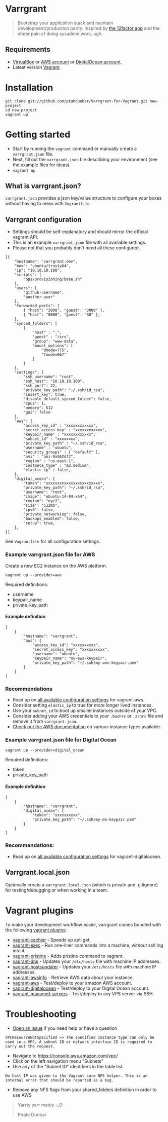 # Varrgrant

> Bootstrap your application stack and maintain development/production parity. Inspired by [the 12factor app](http://12factor.net/) and the sheer pain of doing sysadmin work, ugh.

## Requirements
* [VirtualBox](https://www.virtualbox.org/) or [AWS account](http://aws.amazon.com/) or [DigitalOcean account](http://digitalocean.com/).
* Latest version [Vagrant](http://www.vagrantup.com/).

# Installation

```
git clone git://github.com/ptahdunbar/Varrgrant-for-Vagrant.git new-project
cd new-project
vagrant up
```

# Getting started
* Start by running the `vagrant` command or manually create a `varrgrant.json` file.
* Next, fill out the `varrgrant.json` file describing your environment (see the example files for ideas).
* `vagrant up`

## What is varrgrant.json?
`varrgrant.json` provides a json key/value structure to configure your boxes without having to mess with `Vagrantfile`.


## Varrgrant configuration

- Settings should be self-explanatory and should mirror the official vagrant API.
- This is an example `varrgrant.json` file with all available settings.
- Please not that you probably don't need all these configured.

```
[{
	"hostname": "varrgrant.dev",
	"box": "ubuntu/trusty64",
	"ip": "10.10.10.100",
	"scripts": [
		"ops/provisioning/base.sh"
	],
	"users": [
		"github-username",
		"another-user"
	],
	"forwarded_ports": [
		{ "host": "3000", "guest": "3000" },
		{ "host": "8000", "guest": "80" },
	],
	"synced_folders": [
		{
            "host" : ".",
            "guest" : "/srv",
            "group": "www-data",
            "mount_options": [
                "dmode=775",
                "fmode=667"
            ]
        }
	],
	"settings": [
		"ssh_username": "root",
		"ssh_host": "10.10.10.100",
		"ssh_port": 22,
		"private_key_path": "~/.ssh/id_rsa",
		"insert_key": true,
		"disable_default_synced_folder": false,
		"cpus": 1,
		"memory": 512
		"gui": false
	],
	"aws": {
		"access_key_id" : "xxxxxxxxxxxx",
		"secret_access_key" : "xxxxxxxxxxxx",
		"keypair_name" : "xxxxxxxxxxxx",
		"subnet_id" : "xxxxxxxx",
		"private_key_path" : "~/.ssh/id_rsa",
		"username" : "ubuntu",
		"security_groups" : [ "default" ],
		"ami" : "ami-9a562df2",
		"region" : "us-east-1",
		"instance_type" : "m3.medium",
		"elastic_ip" : false,
	},
	"digital_ocean": {
		"token": "xxxxxxxxxxxxxxxxxxxxxxxx",
		"private_key_path": "~/.ssh/id_rsa",
		"username": "root",
		"image": "ubuntu-14-04-x64",
		"region": "nyc2",
		"size": "512mb",
		"ipv6": false,
		"private_networking": false,
		"backups_enabled": false,
		"setup": true,
	},
}]
```

See `Vagrantfile` for all configuration settings.

### Example varrgrant.json file for AWS
Create a new EC2 instance on the AWS platform.

```
vagrant up --provider=aws
```

Required definitions:

- username
- keypair_name
- private_key_path

#### Example definition

```
[
    {
        "hostname": "varrgrant",
        "aws": {
            "access_key_id": "xxxxxxxxxx",
            "secret_access_key": "xxxxxxxxxx",
            "username": "ubuntu",
            "keypair_name": "my-aws-keypair",
            "private_key_path": "~/.ssh/my-aws-keypair.pem"
        }
    }
]
```

### Recommendations

- Read up on [all available configuration settings](https://github.com/mitchellh/vagrant-aws) for vagrant-aws.
- Consider setting `elastic_ip` to true for more longer lived instances.
- Use your `subnet_id` to boot up smaller instances outside of your VPC.
- Consider adding your AWS credentials to your `.bashrc` or `.zshrc` file and remove it from `varrgrant.json`.
- [Check out the AWS documentation](http://aws.amazon.com/ec2/instance-types/) on various instance types available.


### Example varrgrant.json file for Digital Ocean

```
vagrant up --provider=digital_ocean
```
Required definitions:

- token
- private_key_path

#### Example definition

```
[
    {
        "hostname": "varrgrant",
        "digital_ocean": {
            "token": "xxxxxxxxxx",
            "private_key_path": "~/.ssh/my-do-keypair.pem"
        }
    }
]
```

### Recommendations:

- Read up on [all available configuration settings](https://github.com/smdahlen/vagrant-digitalocean) for vagrant-digitalocean.

## Varrgrant.local.json

Optionally create a `varrgrant.local.json` (which is private and .gitignore) for testing/debugging or when working in a team.

# Vagrant plugins
To make your development workflow easier, varrgrant comes bundled with the following [vagrant plugins](https://github.com/mitchellh/vagrant/wiki/Available-Vagrant-Plugins):

* [vagrant-cachier](https://github.com/fgrehm/vagrant-cachier) - Speeds up apt-get.
* [vagrant-exec](https://github.com/p0deje/vagrant-exec) - Run one-liner commands into a machine, without ssh'ing into it.
* [vagrant-pristine](https://github.com/fgrehm/vagrant-pristine) - Adds pristine command to vagrant.
* [vagrant-dns](https://github.com/BerlinVagrant/vagrant-dns) - Updates your `/etc/hosts` file with machine IP addresses.
* [vagrant-hostsupdater](https://github.com/cogitatio/vagrant-hostsupdater) - Updates your `/etc/hosts` file with machine IP addresses.
* [vagrant-awsinfo](https://github.com/johntdyer/vagrant-awsinfo) - Retrieve AWS data about your instance.
* [vagrant-aws](https://github.com/mitchellh/vagrant-aws) - Test/deploy to your amazon AWS account.
* [vagrant-digitalocean](https://github.com/smdahlen/vagrant-digitalocean) - Test/deploy to your Digital Ocean account.
* [vagrant-managed-servers](https://github.com/tknerr/vagrant-managed-servers) - Test/deploy to any VPS server via SSH.

# Troubleshooting

* [Open an issue](https://github.com/ptahdunbar/Varrgrant-for-Vagrant/issues/new) if you need help or have a question

```
VPCResourceNotSpecified => The specified instance type can only be used in a VPC. A subnet ID or network interface ID is required to carry out the request.
```
   - Navigate to https://console.aws.amazon.com/vpc/
   - Click on the left navigation menu "Subnets"
   - Use any of the "Subnet ID" identifiers in the table list.

```
No host IP was given to the Vagrant core NFS helper. This is an internal error that should be reported as a bug.
```
   - Remove any NFS flags from your shared_folders definition in order to use AWS

> Yarrty yarr matey -_O
>
> Pirate Dunbar
